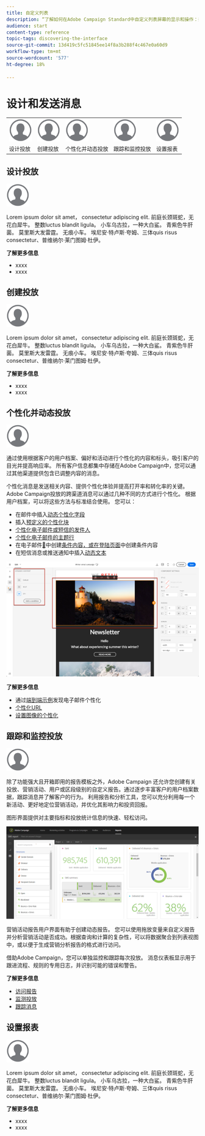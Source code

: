 ```yaml
---
title: 自定义列表
description: “了解如何在Adobe Campaign Standard中自定义列表屏幕的显示和操作：排序、筛选、删除或复制元素。 列表屏幕会显示一个或多个给定资源的元素。”
audience: start
content-type: reference
topic-tags: discovering-the-interface
source-git-commit: 13d419c5fc51845ee14f8a3b288f4c467e0a60d9
workflow-type: tm+mt
source-wordcount: '577'
ht-degree: 18%

---
```



# 设计和发送消息

<table>
<tr>
    <td valign="top">
        <a href="../../start/using/work-with-audiences.md"><img width="60px" alt="条件" src="assets/icon_profile.svg"/></a>
    </td>
    <td valign="top">
        <a href="../../api/using/creating-a-service.md"><img width="60px" alt="条件" src="assets/icon_profile.svg"/></a>
    </td>
    <td valign="top">
        <a href="../../api/using/interacting-with-custom-resources.md"><img width="60px" alt="条件" src="assets/icon_profile.svg"/></a>
    </td>
    <td valign="top">
        <a href="../../api/using/interacting-with-marketing-history.md"><img width="60px" alt="条件" src="assets/icon_profile.svg"/></a>
    </td>
    <td valign="top">
        <a href="../../api/using/interacting-with-marketing-history.md"><img width="60px" alt="条件" src="assets/icon_profile.svg"/></a>
    </td>
</tr>
<tr>
<td>设计投放</td>
<td>创建投放</td>
<td>个性化并动态投放</td>
<td>跟踪和监控投放</td>
<td>设置报表</td>
</tr>
</table>

## 设计投放

<img width="60px" alt="条件" src="assets/icon_profile.svg"/>

Lorem ipsum dolor sit amet， consectetur adipiscing elit. 前庭长颈斑蛇，无花白犀牛。 整数luctus blandit ligula。 小车乌古拉，一种大白鲨。 青紫色牛肝菌。 莫里斯大发雷霆。 无痕小车。 埃尼安·特卢斯·夸姆、三体quis risus consectetur、普维纳尔·莱门图姆·杜伊。

**了解更多信息**

* xxxx
* xxxx

## 创建投放

<img width="60px" alt="条件" src="assets/icon_profile.svg"/>

Lorem ipsum dolor sit amet， consectetur adipiscing elit. 前庭长颈斑蛇，无花白犀牛。 整数luctus blandit ligula。 小车乌古拉，一种大白鲨。 青紫色牛肝菌。 莫里斯大发雷霆。 无痕小车。 埃尼安·特卢斯·夸姆、三体quis risus consectetur、普维纳尔·莱门图姆·杜伊。

**了解更多信息**

* xxxx
* xxxx

## 个性化并动态投放

<img width="60px" alt="条件" src="assets/icon_profile.svg"/>

通过使用根据客户的用户档案、偏好和活动进行个性化的内容和标头，吸引客户的目光并提高响应率。 所有客户信息都集中存储在Adobe Campaign中，您可以通过其他渠道提供包含已调整内容的消息。

个性化消息是发送相关内容、提供个性化体验并提高打开率和转化率的关键。 Adobe Campaign投放的跨渠道消息可以通过几种不同的方式进行个性化。 根据用户档案，可以将这些方法与标准结合使用。 您可以：

* 在邮件中插入[动态个性化字段](../../designing/using/personalization.md#inserting-a-personalization-field)
* 插入[预定义的个性化块](../../designing/using/personalization.md#adding-a-content-block)
* [个性化电子邮件或短信的发件人](../../designing/using/subject-line.md)
* [个性化电子邮件的主题行](../../designing/using/subject-line.md)
* 在电子邮件[&#128279;](../../designing/using/personalization.md#defining-dynamic-content-in-an-email)中创建[条件内容，或在登陆页面](../../channels/using/designing-a-landing-page.md#defining-dynamic-content-in-a-landing-page)中创建条件内容
* 在短信消息或推送通知中插入[动态文本](../../channels/using/defining-dynamic-text.md)

![](assets/delivery_content_43.png)

**了解更多信息**

* 通过[端到端示例](../../designing/using/personalization.md#example-email-personalization)发现电子邮件个性化
* [个性化URL](../../designing/using/personalization.md#personalizing-urls)
* [设置图像的个性化](../../designing/using/personalization.md#personalizing-an-image-source)

## 跟踪和监控投放

<img width="60px" alt="条件" src="assets/icon_profile.svg"/>

除了功能强大且开箱即用的报告模板之外，Adobe Campaign 还允许您创建有关投放、营销活动、用户或区段级别的自定义报告。通过逐步丰富客户的用户档案数据，跟踪消息并了解客户的行为。 利用报告和分析工具，您可以充分利用每一个新活动、更好地定位营销活动，并优化其影响力和投资回报。

图形界面提供对主要指标和投放统计信息的快速、轻松访问。

![](assets/dynamic_report_intro.png)

营销活动报告用户界面有助于创建动态报告。 您可以使用拖放变量来自定义报告并分析营销活动是否成功。根据查询和计算的复杂性，可以将数据聚合到列表视图中，或以便于生成营销分析报告的格式进行访问。

借助Adobe Campaign，您可以单独监控和跟踪每次投放。 消息仪表板显示用于跟进流程、规则的专用日志，并识别可能的错误和警告。


**了解更多信息**

* [访问报告](../../reporting/using/about-dynamic-reports.md)
* [监测投放](../../sending/using/monitoring-a-delivery.md)
* [跟踪消息](../../sending/using/tracking-messages.md)

## 设置报表

<img width="60px" alt="条件" src="assets/icon_profile.svg"/>

Lorem ipsum dolor sit amet， consectetur adipiscing elit. 前庭长颈斑蛇，无花白犀牛。 整数luctus blandit ligula。 小车乌古拉，一种大白鲨。 青紫色牛肝菌。 莫里斯大发雷霆。 无痕小车。 埃尼安·特卢斯·夸姆、三体quis risus consectetur、普维纳尔·莱门图姆·杜伊。

**了解更多信息**

* xxxx
* xxxx
